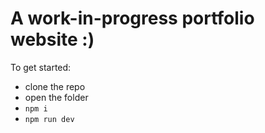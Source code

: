 # A work-in-progress portfolio website :)

To get started:
- clone the repo
- open the folder
- `npm i`
- `npm run dev`
